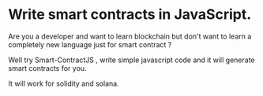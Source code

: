 # Write smart contracts in JavaScript.

Are you a developer and want to learn blockchain but don't want to learn a completely new language just for smart contract ? 

Well try Smart-ContractJS , write simple javascript code and it will generate smart contracts for you.

It will work for solidity and solana.
